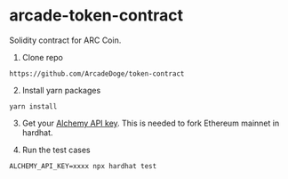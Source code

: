 # arcade-token-contract
Solidity contract for ARC Coin.

1. Clone repo

```shell
https://github.com/ArcadeDoge/token-contract
```

2. Install yarn packages

```shell
yarn install
```

3. Get your [Alchemy API key](https://www.alchemy.com/). This is needed to fork Ethereum mainnet in hardhat.

4. Run the test cases
```shell
ALCHEMY_API_KEY=xxxx npx hardhat test
```
